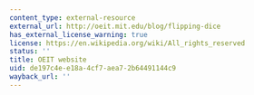 ```yaml
---
content_type: external-resource
external_url: http://oeit.mit.edu/blog/flipping-dice
has_external_license_warning: true
license: https://en.wikipedia.org/wiki/All_rights_reserved
status: ''
title: OEIT website
uid: de197c4e-e18a-4cf7-aea7-2b64491144c9
wayback_url: ''
---
```

